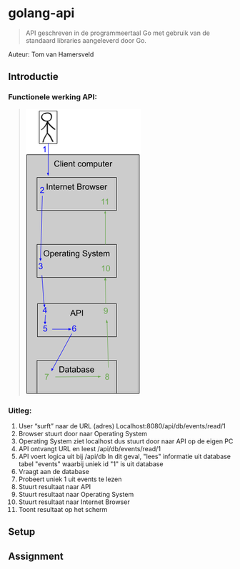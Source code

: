 # golang-api
> API geschreven in de programmeertaal Go met gebruik van de standaard libraries aangeleverd door Go.

Auteur: Tom van Hamersveld


## Introductie
### Functionele werking API:
>![alt text](https://raw.githubusercontent.com/tommahs/golang-api/master/functioneel-api.png?token=AFMV6OLIHODYLHMQCXXUIUC5TR7AS)
### Uitleg:
1. User “surft” naar de URL (adres)
    Localhost:8080/api/db/events/read/1
2. Browser stuurt door naar Operating
    System
3. Operating System ziet localhost dus stuurt
    door naar API op de eigen PC
4. API ontvangt URL en leest
    /api/db/events/read/1
5. API voert logica uit bij /api/db
   In dit geval, "lees" informatie uit database
   tabel "events" waarbij uniek id "1" is uit
   database
6. Vraagt aan de database
7. Probeert uniek 1 uit events te lezen
8. Stuurt resultaat naar API
9. Stuurt resultaat naar Operating System
10. Stuurt resultaat naar Internet Browser
11. Toont resultaat op het scherm




## Setup

## Assignment
